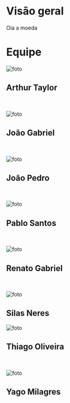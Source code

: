 # Visão geral

Oia a moeda


# Equipe

<div class="container">
    <div class="row">
        <div class="col-lg-4">

![foto](https://avatars.githubusercontent.com/u/71983159?v=4)
        <h2 class="fw-normal">Arthur Taylor</h2>
        </div>  
        <div class="col-lg-4">

![foto](https://avatars.githubusercontent.com/u/71887485?v=4)
        <h2 class="fw-normal">João Gabriel</h2>
        </div>  
        <div class="col-lg-4">

![foto](https://avatars.githubusercontent.com/u/56097889?v=4)
        <h2 class="fw-normal">João Pedro</h2>
        </div>  
        <div class="col-lg-4">

![foto](https://avatars.githubusercontent.com/u/45216323?v=4)
        <h2 class="fw-normal">Pablo Santos</h2>
        </div>  
        <div class="col-lg-4">

![foto](https://avatars.githubusercontent.com/u/76188480?v=4)
        <h2 class="fw-normal">Renato Gabriel</h2>
        </div>   
        <div class="col-lg-4">

![foto](https://avatars.githubusercontent.com/u/78981008?v=4)
        <h2 class="fw-normal">Silas Neres</h2>
        </div>
        <div class="col-lg-4">

![foto](https://avatars.githubusercontent.com/u/71983200?v=4)
        <h2 class="fw-normal">Thiago Oliveira</h2>
        </div>    
        <div class="col-lg-4">

![foto](https://avatars.githubusercontent.com/u/73550220?v=4)
        <h2 class="fw-normal">Yago Milagres</h2>
        </div>          
    </div>
</div>
